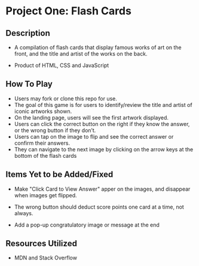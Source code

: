 # Project One: Flash Cards


## Description

* A compilation of flash cards that display famous works of art on the front, and the title and artist of the works on the back.

* Product of HTML, CSS and JavaScript



## How To Play

* Users may fork or clone this repo for use.
* The goal of this game is for users to identify/review the title and artist of iconic artworks shown.
* On the landing page, users will see the first artwork displayed. 
* Users can click the correct button on the right if they know the answer, or the wrong button if they don’t. 
* Users can tap on the image to flip and see the correct answer or confirm their answers.
* They can navigate to the next image by clicking on the arrow keys at the bottom of the flash cards


## Items Yet to be Added/Fixed

* Make "Click Card to View Answer" apper on the images, and disappear when images get flipped.

* The wrong button should deduct score points one card at a time, not always.

* Add a pop-up congratulatory image or message at the end 


## Resources Utilized

* MDN and Stack Overflow

